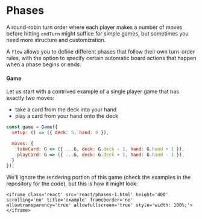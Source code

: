 # Phases

A round-robin turn order where each player makes
a number of moves before hitting `endTurn` might suffice
for simple games, but sometimes you need more structure
and customization.

A `flow` allows you to define different phases that
follow their own turn-order rules, with the option to
specify certain automatic board actions that happen when
a phase begins or ends.

#### Game

Let us start with a contrived example of a single player
game that has exactly two moves:
- take a card from the deck into your hand
- play a card from your hand onto the deck

```js
const game = Game({
  setup: () => ({ deck: 5, hand: 0 }),

  moves: {
    takeCard: G => ({ ...G, deck: G.deck - 1, hand: G.hand + 1 }),
    playCard: G => ({ ...G, deck: G.deck + 1, hand: G.hand - 1 }),
  }
});
```

We'll ignore the rendering portion of this game (check the examples in
the repository for the code), but this is how it might look:

```react
<iframe class='react' src='react/phases-1.html' height='400' scrolling='no' title='example' frameborder='no' allowtransparency='true' allowfullscreen='true' style='width: 100%;'></iframe>
```
